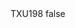 <?xml version="1.0" encoding="UTF-8"?>
<CustomMetadata xmlns="http://soap.sforce.com/2006/04/metadata">
    <label>TXU198</label>
    <protected>false</protected>
</CustomMetadata>
